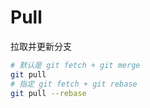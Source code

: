 # Pull

拉取并更新分支

```bash
# 默认是 git fetch + git merge
git pull
# 指定 git fetch + git rebase
git pull --rebase
```

